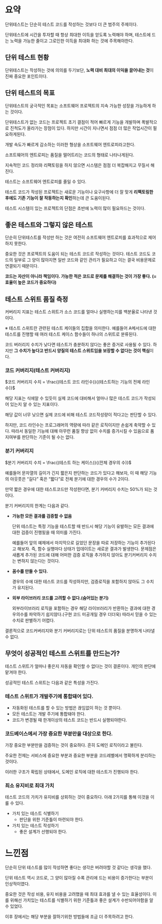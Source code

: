 # 요약

단위테스트는 단순히 테스트 코드를 작성하는 것보다 더 큰 범주의 주제이다.

단위테스트에 시간을 투자할 때 항상 최대한 이득을 얻도록 노력해야 하며, 테스트에 드는 노력을 가능한 줄이고 그로인한 이득을 최대화 하는 것에 주목해야한다.

## 단위 테스트 현황

단위테스트는 작성하는 것에 의의를 두기보단, **노력 대비 최대의 이익을 끌어내는 것**이 진짜 중요한 포인트이다.

## 단위 테스트의 목표

단위테스트의 궁극적인 목표는 소프트웨어 프로젝트의 지속 가능한 성장을 가능하게 하는 것이다.

단위테스트가 없는 코드는 프로젝트 초기 결점이 적어 빠르게 기능을 개발하며 폭발적으로 진척도가 올라가는 장점이 있다. 하지만 시간이 지나면서 점점 더 많은 작업시간이 필요하게된다.

개발 속도가 빠르게 감소하는 이러한 형상을 소프트웨어 엔트로피라고한다.

소프트웨어의 엔트로피는 품질을 떨어트리는 코드의 형태로 나타나게된다.

지속적인 코드 정리와 리팩토링을 하지 않으면 시스템은 점점 더 복잡해지고 무질서 해진다.

테스트는 소프트웨어 엔트로피를 줄일 수 있다.

테스트 코드가 작성된 프로젝트는 새로운 기능이나 요구사항에 더 잘 맞게 **리팩토링한 후에도 기존 기능이 잘 작동하는지 확인**하는데 큰 도움이된다.

테스트 시스템이 있는 프로젝트의 단점은 초반에 노력이 많이 필요하드는 것이다.

## 좋은 테스트와 그렇지 않은 테스트

단순히 단위테스트를 작성만 하는 것은 여전히 소프트웨어 엔트로피를 효과적으로 제어하지 못한다.

중요한 것은 프로젝트의 도움이 되는 테스트 코드르 작성하는 것이다. 테스트 코드도 코드의 일부로 그 양이 많아지면 일반 코드와 같인 관리가 필요하고 이는 결국 비용문제로 연결되기 때문이다.

**코드는 자산이 아니라 책임이다. 가능한 적은 코드로 문제를 해결하는 것이 가장 좋다. (=효율이 높은 코드가 중요하다)**

## 테스트 스위트 품질 측정

커버리지 지표는 테스트 스위트가 소스 코드를 얼마나 실행하는지를 백분율로 나타낸 것이다.

※ 테스트 스위트란 관련된 테스트 케이들의 집합을 의미한다. 예를들어 A메서드에 대한 테스트를 진행할 때 여러 테스트 케이스 함수들이 하나의 스위트로 분류된다.

코드 버러리지 수치가 낮다면 테스트가 충분하지 않다는 좋은 증거로 사용될 수 있다. 하지만 **그 수치가 높다고 반드시 양질의 테스트 스위트임을 보장할 수 없다는 것이 핵심**이다.

### 코드 커버리지(테스트 커버리지)

$코드 커버리지 수치 = \frac{(테스트 코드 라인수)}{(테스트하는 기능의 전체 라인 수)}$

해당 지표는 식에알 수 있듯이 실제 코드에 대비해서 얼마나 많은 테스트 코드가 작성되어 있는지 알 수 있는 지표이다. 

해당 값이 너무 낮으면 실제 코드에 비해 테스트 코드작성량이 적다고는 판단할 수 있다.

하지만, 코드 라인수는 프로그래머의 역량에 따라 같은 로직이지만 손쉽게 축약할 수 있다. 따라서 동일한 기능에 대해 아무런 품질 향상 없이 수치를 증가시킬 수 있음으로 품지여부를 판단하는 기준이 될 수는 없다.

### 분기 커버리지

$분기 커버리지 수치 = \frac{(테스트 하는 케이스)}{(전체 경우의 수)}$

예를들어 문자열의 길이가 긴지 짧은지 판단하는 코드가 있다고 해보자, 이 때 해당 기능의 아웃풋은 “길다” 혹은 “짧다”로 전체 분기에 대한 경우의 수가 2이다.

만약 짧은 경우에 대한 테스트코드만 작성한다면, 분기 커버리지 수치는 50%가 되는 것이다.

분기 커버리지의 한계는 다음과 같다.

- **가능한 모든 결과를 검증할 수 없음**
    
    단위 테스트는 특정 기능을 테스트할 때 반드시 해당 기능이 유발하는 모든 결과에 대한 검증이 진행됬을 때 의미를 가진다.
    
    예를들어 앞의 예제에서 마지막으로 길었던 문장을 따로 저장하는 기능이 추가된다고 해보자. 즉, 함수 실행마다 상태가 업데이트는 새로운 결과가 발생한다. 문제점은 새롭게 추가된 코드에 대해 어떠한 검증 로직을 추가하지 않아도 분기커버리지 수치는 변하지 않는다는 것이다.
    

- **꼼수를 만들 수 있다.**
    
    경우의 수에 대한 테스트 코드를 작성하지만, 검증로직을 포함하지 않아도 그 수치가 유지된다.
    

- **외부 라이브러리 코드를 고려할 수 없다.(숨어있는 분기)**
    
    외부라이브러리 로직을 포함하는 경우 해당 라이브러리가 반환하는 결과에 대한 경우의수를 파악하기 쉽지않다.(구현 코드 미공개일 경우 더더욱) 따라서 믿을 수 있는 수치로 판별하기 어렵다.
    

결론적으로 코드커버리지와 분기 커버리지로는 단위 테스트의 품질을 분명하게 나타낼 수 없다.

## 무엇이 성공적인 테스트 스위트를 만드는가?

테스트 스위트가 얼마나 좋은지 자동을 확인할 수 없다는 것이 결론이다. 개인의 판단에 맡겨야 한다.

성공적인 테스트 스위트는 다음과 같은 특성을 가진다.

### 테스트 스위트가 개발주기에 통합돼어 있다.

- 자동화된 테스트를 할 수 있는 방법은 끊임없이 하는 것 뿐이다.
- 모든 테스트는 개발 주기에 통합돼야 한다.
- 코드가 변경될 때 한개이상의 테스트 코드는 반드시 실행되야한다.

### 코드베이스에서 가장 중요한 부분만을 대상으로 한다.

가장 중요한 부분만을 검증하는 것이 중요하다. 흔히 도메인 로직이라고 불린다.

주요한 전제는 서비스에 중요한 부분과 중요한 부분을 코드레벨에서 명확하게 분리하는 것이다.

이러한 구조가 확립된 상태에서, 도메인 로직에 대한 테스트가 진행되야 한다.

### 최소 유지비로 최대 가치

테스트 코드의 가치가 유지비를 상회하는 것이 중요하다. 아래 2가지를 통해 이것을 이룰 수 있다.

- 가치 있는 테스트 식별하기
    - 판단을 위한 기준틀이 마련되야 한다.
- 가치 있는 테스트 작성하기
    - 좋은 설계가 선행되야 한다.

# 느낀점

단순히 단위 테스트를 많이 작성하면 좋다는 생각은 버려야할 것 같다는 생각을 했다.

단위 테스트 역시 코드로, 그 양이 많아질 수록 관리에 드는 비용이 증가한다는 부분이 인상적이였다.

중요한 것은 작성 비용, 유지 비용을 고려했을 때 최대 효과를 낼 수 있는 효율성이다. 이를 위해선 가치있는 테스트를 식별하기 위한 기준틀과 좋은 설계가 수반되어야함을 알 수 있었다.

이후 장에서는 해당 부분을 잘하기위한 방법들에 조금 더 주목하려고 한다.